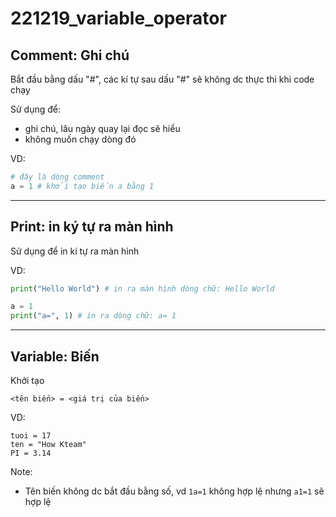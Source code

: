 # 221219_variable_operator

## Comment: Ghi chú

Bắt đầu bằng dấu "#", các kí tự sau dấu "#" sẽ không dc thực thi khi code chạy

Sử dụng để:

- ghi chú, lâu ngày quay lại đọc sẽ hiểu
- không muốn chạy dòng đó

VD:

```python
# đây là dòng comment
a = 1 # khởi tạo biến a bằng 1
```

---

## Print: in ký tự ra màn hình

Sử dụng để in kí tự ra màn hình

VD:

```python
print("Hello World") # in ra màn hình dòng chữ: Hello World

a = 1
print("a=", 1) # in ra dòng chữ: a= 1
```

---

## Variable: Biến

Khởi tạo

`<tên biến> = <giá trị của biến>`

VD:

```
tuoi = 17
ten = "How Kteam"
PI = 3.14
```

Note:

- Tên biến không dc bắt đầu bằng số, vd `1a=1` không hợp lệ nhưng `a1=1` sẽ hợp lệ

